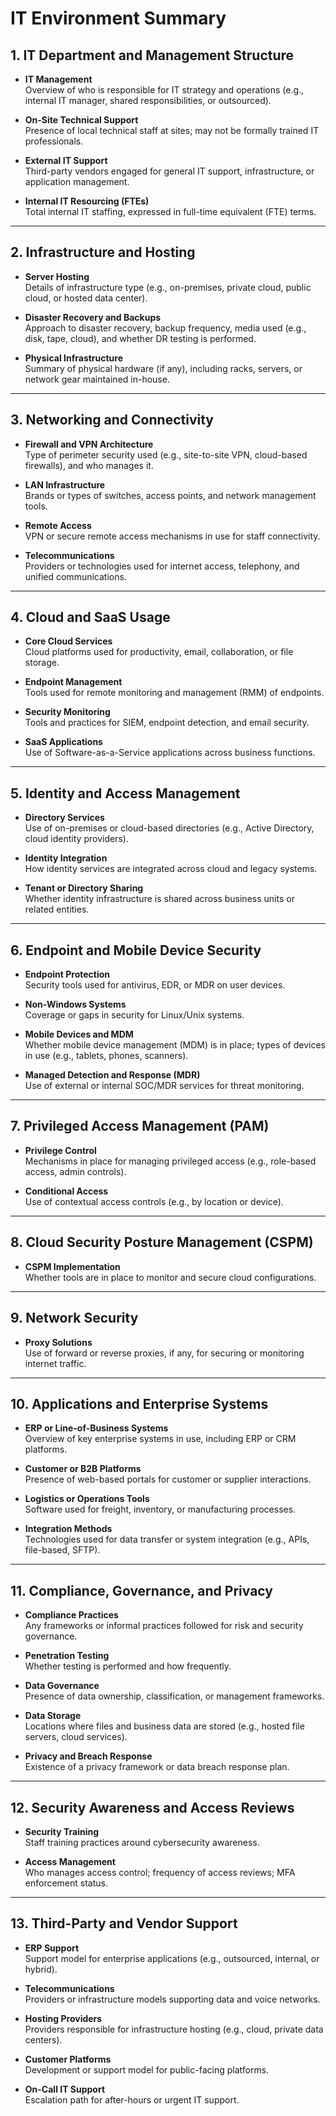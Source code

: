 # IT Environment Summary

## 1. IT Department and Management Structure
- **IT Management**  
  Overview of who is responsible for IT strategy and operations (e.g., internal IT manager, shared responsibilities, or outsourced).

- **On-Site Technical Support**  
  Presence of local technical staff at sites; may not be formally trained IT professionals.

- **External IT Support**  
  Third-party vendors engaged for general IT support, infrastructure, or application management.

- **Internal IT Resourcing (FTEs)**  
  Total internal IT staffing, expressed in full-time equivalent (FTE) terms.

---

## 2. Infrastructure and Hosting
- **Server Hosting**  
  Details of infrastructure type (e.g., on-premises, private cloud, public cloud, or hosted data center).

- **Disaster Recovery and Backups**  
  Approach to disaster recovery, backup frequency, media used (e.g., disk, tape, cloud), and whether DR testing is performed.

- **Physical Infrastructure**  
  Summary of physical hardware (if any), including racks, servers, or network gear maintained in-house.

---

## 3. Networking and Connectivity
- **Firewall and VPN Architecture**  
  Type of perimeter security used (e.g., site-to-site VPN, cloud-based firewalls), and who manages it.

- **LAN Infrastructure**  
  Brands or types of switches, access points, and network management tools.

- **Remote Access**  
  VPN or secure remote access mechanisms in use for staff connectivity.

- **Telecommunications**  
  Providers or technologies used for internet access, telephony, and unified communications.

---

## 4. Cloud and SaaS Usage
- **Core Cloud Services**  
  Cloud platforms used for productivity, email, collaboration, or file storage.

- **Endpoint Management**  
  Tools used for remote monitoring and management (RMM) of endpoints.

- **Security Monitoring**  
  Tools and practices for SIEM, endpoint detection, and email security.

- **SaaS Applications**  
  Use of Software-as-a-Service applications across business functions.

---

## 5. Identity and Access Management
- **Directory Services**  
  Use of on-premises or cloud-based directories (e.g., Active Directory, cloud identity providers).

- **Identity Integration**  
  How identity services are integrated across cloud and legacy systems.

- **Tenant or Directory Sharing**  
  Whether identity infrastructure is shared across business units or related entities.

---

## 6. Endpoint and Mobile Device Security
- **Endpoint Protection**  
  Security tools used for antivirus, EDR, or MDR on user devices.

- **Non-Windows Systems**  
  Coverage or gaps in security for Linux/Unix systems.

- **Mobile Devices and MDM**  
  Whether mobile device management (MDM) is in place; types of devices in use (e.g., tablets, phones, scanners).

- **Managed Detection and Response (MDR)**  
  Use of external or internal SOC/MDR services for threat monitoring.

---

## 7. Privileged Access Management (PAM)
- **Privilege Control**  
  Mechanisms in place for managing privileged access (e.g., role-based access, admin controls).

- **Conditional Access**  
  Use of contextual access controls (e.g., by location or device).

---

## 8. Cloud Security Posture Management (CSPM)
- **CSPM Implementation**  
  Whether tools are in place to monitor and secure cloud configurations.

---

## 9. Network Security
- **Proxy Solutions**  
  Use of forward or reverse proxies, if any, for securing or monitoring internet traffic.

---

## 10. Applications and Enterprise Systems
- **ERP or Line-of-Business Systems**  
  Overview of key enterprise systems in use, including ERP or CRM platforms.

- **Customer or B2B Platforms**  
  Presence of web-based portals for customer or supplier interactions.

- **Logistics or Operations Tools**  
  Software used for freight, inventory, or manufacturing processes.

- **Integration Methods**  
  Technologies used for data transfer or system integration (e.g., APIs, file-based, SFTP).

---

## 11. Compliance, Governance, and Privacy
- **Compliance Practices**  
  Any frameworks or informal practices followed for risk and security governance.

- **Penetration Testing**  
  Whether testing is performed and how frequently.

- **Data Governance**  
  Presence of data ownership, classification, or management frameworks.

- **Data Storage**  
  Locations where files and business data are stored (e.g., hosted file servers, cloud services).

- **Privacy and Breach Response**  
  Existence of a privacy framework or data breach response plan.

---

## 12. Security Awareness and Access Reviews
- **Security Training**  
  Staff training practices around cybersecurity awareness.

- **Access Management**  
  Who manages access control; frequency of access reviews; MFA enforcement status.

---

## 13. Third-Party and Vendor Support
- **ERP Support**  
  Support model for enterprise applications (e.g., outsourced, internal, or hybrid).

- **Telecommunications**  
  Providers or infrastructure models supporting data and voice networks.

- **Hosting Providers**  
  Providers responsible for infrastructure hosting (e.g., cloud, private data centers).

- **Customer Platforms**  
  Development or support model for public-facing platforms.

- **On-Call IT Support**  
  Escalation path for after-hours or urgent IT support.
